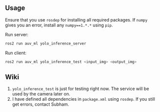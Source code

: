 ## Usage

Ensure that you use `rosdep` for installing all required packages. If `numpy` gives you an error, install any `numpy==1.*.*` using `pip`.

Run server:
```bash
ros2 run auv_ml yolo_inference_server
```

Run client:
```bash
ros2 run auv_ml yolo_inference_test <input_img> <output_img>
```


## Wiki
1. `yolo_inference_test` is just for testing right now. The service will be used by the camera later on. 
2. I have defined all dependencies in `package.xml` using `rosdep`. If you still get errors, contact Subham.

